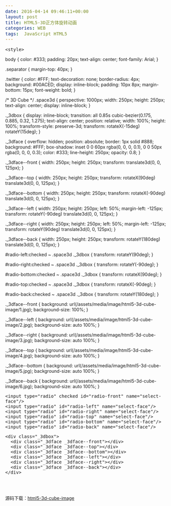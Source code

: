 ```yaml
---
date: 2016-04-14 09:46:11+00:00
layout: post
title: HTML5-3D正方体旋转动画
categories: WEB
tags:  JavaScript HTML5
---
```



<html>
<head>
  <meta charset="UTF-8">

  <title>HTML5 3D正方体旋转动画演示地址</title>

  <style>
/*! normalize.css v2.1.2 | MIT License | git.io/normalize */

/* ==========================================================================
   HTML5 display definitions
   ========================================================================== */

/**
 * Correct `block` display not defined in IE 8/9.
 */

article,
aside,
details,
figcaption,
figure,
footer,
header,
hgroup,
main,
nav,
section,
summary {
    display: block;
}

/**
 * Correct `inline-block` display not defined in IE 8/9.
 */

audio,
canvas,
video {
    display: inline-block;
}

/**
 * Prevent modern browsers from displaying `audio` without controls.
 * Remove excess height in iOS 5 devices.
 */

audio:not([controls]) {
    display: none;
    height: 0;
}

/**
 * Address styling not present in IE 8/9.
 */

[hidden] {
    display: none;
}

/* ==========================================================================
   Base
   ========================================================================== */

/**
 * 1. Set default font family to sans-serif.
 * 2. Prevent iOS text size adjust after orientation change, without disabling
 *    user zoom.
 */

html {
    font-family: sans-serif; /* 1 */
    -ms-text-size-adjust: 100%; /* 2 */
    -webkit-text-size-adjust: 100%; /* 2 */
}

/**
 * Remove default margin.
 */

body {
    margin: 0;
}

/* ==========================================================================
   Links
   ========================================================================== */

/**
 * Address `outline` inconsistency between Chrome and other browsers.
 */

a:focus {
    outline: thin dotted;
}

/**
 * Improve readability when focused and also mouse hovered in all browsers.
 */

a:active,
a:hover {
    outline: 0;
}

/* ==========================================================================
   Typography
   ========================================================================== */

/**
 * Address variable `h1` font-size and margin within `section` and `article`
 * contexts in Firefox 4+, Safari 5, and Chrome.
 */

h1 {
    font-size: 2em;
    margin: 0.67em 0;
}

/**
 * Address styling not present in IE 8/9, Safari 5, and Chrome.
 */

abbr[title] {
    border-bottom: 1px dotted;
}

/**
 * Address style set to `bolder` in Firefox 4+, Safari 5, and Chrome.
 */

b,
strong {
    font-weight: bold;
}

/**
 * Address styling not present in Safari 5 and Chrome.
 */

dfn {
    font-style: italic;
}

/**
 * Address differences between Firefox and other browsers.
 */

hr {
    -moz-box-sizing: content-box;
    box-sizing: content-box;
    height: 0;
}

/**
 * Address styling not present in IE 8/9.
 */

mark {
    background: #ff0;
    color: #000;
}

/**
 * Correct font family set oddly in Safari 5 and Chrome.
 */

code,
kbd,
pre,
samp {
    font-family: monospace, serif;
    font-size: 1em;
}

/**
 * Improve readability of pre-formatted text in all browsers.
 */

pre {
    white-space: pre-wrap;
}

/**
 * Set consistent quote types.
 */

q {
    quotes: "\201C" "\201D" "\2018" "\2019";
}

/**
 * Address inconsistent and variable font size in all browsers.
 */

small {
    font-size: 80%;
}

/**
 * Prevent `sub` and `sup` affecting `line-height` in all browsers.
 */

sub,
sup {
    font-size: 75%;
    line-height: 0;
    position: relative;
    vertical-align: baseline;
}

sup {
    top: -0.5em;
}

sub {
    bottom: -0.25em;
}

/* ==========================================================================
   Embedded content
   ========================================================================== */

/**
 * Remove border when inside `a` element in IE 8/9.
 */

img {
    border: 0;
}

/**
 * Correct overflow displayed oddly in IE 9.
 */

svg:not(:root) {
    overflow: hidden;
}

/* ==========================================================================
   Figures
   ========================================================================== */

/**
 * Address margin not present in IE 8/9 and Safari 5.
 */

figure {
    margin: 0;
}

/* ==========================================================================
   Forms
   ========================================================================== */

/**
 * Define consistent border, margin, and padding.
 */

fieldset {
    border: 1px solid #c0c0c0;
    margin: 0 2px;
    padding: 0.35em 0.625em 0.75em;
}

/**
 * 1. Correct `color` not being inherited in IE 8/9.
 * 2. Remove padding so people aren't caught out if they zero out fieldsets.
 */

legend {
    border: 0; /* 1 */
    padding: 0; /* 2 */
}

/**
 * 1. Correct font family not being inherited in all browsers.
 * 2. Correct font size not being inherited in all browsers.
 * 3. Address margins set differently in Firefox 4+, Safari 5, and Chrome.
 */

button,
input,
select,
textarea {
    font-family: inherit; /* 1 */
    font-size: 100%; /* 2 */
    margin: 0; /* 3 */
}

/**
 * Address Firefox 4+ setting `line-height` on `input` using `!important` in
 * the UA stylesheet.
 */

button,
input {
    line-height: normal;
}

/**
 * Address inconsistent `text-transform` inheritance for `button` and `select`.
 * All other form control elements do not inherit `text-transform` values.
 * Correct `button` style inheritance in Chrome, Safari 5+, and IE 8+.
 * Correct `select` style inheritance in Firefox 4+ and Opera.
 */

button,
select {
    text-transform: none;
}

/**
 * 1. Avoid the WebKit bug in Android 4.0.* where (2) destroys native `audio`
 *    and `video` controls.
 * 2. Correct inability to style clickable `input` types in iOS.
 * 3. Improve usability and consistency of cursor style between image-type
 *    `input` and others.
 */

button,
html input[type="button"], /* 1 */
input[type="reset"],
input[type="submit"] {
    -webkit-appearance: button; /* 2 */
    cursor: pointer; /* 3 */
}

/**
 * Re-set default cursor for disabled elements.
 */

button[disabled],
html input[disabled] {
    cursor: default;
}

/**
 * 1. Address box sizing set to `content-box` in IE 8/9.
 * 2. Remove excess padding in IE 8/9.
 */

input[type="checkbox"],
input[type="radio"] {
    box-sizing: border-box; /* 1 */
    padding: 0; /* 2 */
}

/**
 * 1. Address `appearance` set to `searchfield` in Safari 5 and Chrome.
 * 2. Address `box-sizing` set to `border-box` in Safari 5 and Chrome
 *    (include `-moz` to future-proof).
 */

input[type="search"] {
    -webkit-appearance: textfield; /* 1 */
    -moz-box-sizing: content-box;
    -webkit-box-sizing: content-box; /* 2 */
    box-sizing: content-box;
}

/**
 * Remove inner padding and search cancel button in Safari 5 and Chrome
 * on OS X.
 */

input[type="search"]::-webkit-search-cancel-button,
input[type="search"]::-webkit-search-decoration {
    -webkit-appearance: none;
}

/**
 * Remove inner padding and border in Firefox 4+.
 */

button::-moz-focus-inner,
input::-moz-focus-inner {
    border: 0;
    padding: 0;
}

/**
 * 1. Remove default vertical scrollbar in IE 8/9.
 * 2. Improve readability and alignment in all browsers.
 */

textarea {
    overflow: auto; /* 1 */
    vertical-align: top; /* 2 */
}

/* ==========================================================================
   Tables
   ========================================================================== */

/**
 * Remove most spacing between table cells.
 */

table {
    border-collapse: collapse;
    border-spacing: 0;
}
</style>

    <style>
body {
  color: #333;
  padding: 20px;
  text-align: center;
  font-family: Arial;
}

.separator {
  margin-top: 40px;
}

.twitter {
  color: #FFF;
  text-decoration: none;
  border-radius: 4px;
  background: #00ACED;
  display: inline-block;
  padding: 10px 8px;
  margin-bottom: 15px;
  font-weight: bold;
}

/* 3D Cube */
.space3d {
  perspective: 1000px;
  width: 250px;
  height: 250px;
  text-align: center;
  display: inline-block;
}

._3dbox {
  display: inline-block;
  transition: all 0.85s cubic-bezier(0.175, 0.885, 0.32, 1.275);
  text-align: center;
  position: relative;
  width: 100%;
  height: 100%;
  transform-style: preserve-3d;
  transform: rotateX(-15deg) rotateY(15deg);
}

._3dface {
  overflow: hidden;
  position: absolute;
  border: 1px solid #888;
  background: #FFF;
  box-shadow: inset 0 0 60px rgba(0, 0, 0, 0.1), 0 0 50px rgba(0, 0, 0, 0.3);
  color: #333;
  line-height: 250px;
  opacity: 0.8;
}

._3dface--front {
  width: 250px;
  height: 250px;
  transform: translate3d(0, 0, 125px);
}

._3dface--top {
  width: 250px;
  height: 250px;
  transform: rotateX(90deg) translate3d(0, 0, 125px);
}

._3dface--bottom {
  width: 250px;
  height: 250px;
  transform: rotateX(-90deg) translate3d(0, 0, 125px);
}

._3dface--left {
  width: 250px;
  height: 250px;
  left: 50%;
  margin-left: -125px;
  transform: rotateY(-90deg) translate3d(0, 0, 125px);
}

._3dface--right {
  width: 250px;
  height: 250px;
  left: 50%;
  margin-left: -125px;
  transform: rotateY(90deg) translate3d(0, 0, 125px);
}

._3dface--back {
  width: 250px;
  height: 250px;
  transform: rotateY(180deg) translate3d(0, 0, 125px);
}

#radio-left:checked ~ .space3d ._3dbox {
  transform: rotateY(90deg);
}

#radio-right:checked ~ .space3d ._3dbox {
  transform: rotateY(-90deg);
}

#radio-bottom:checked ~ .space3d ._3dbox {
  transform: rotateX(90deg);
}

#radio-top:checked ~ .space3d ._3dbox {
  transform: rotateX(-90deg);
}

#radio-back:checked ~ .space3d ._3dbox {
  transform: rotateY(180deg);
}

._3dface--front {
  background: url(/assets/media/image/html5-3d-cube-image/1.jpg);
  background-size: 100%;
}

._3dface--left {
  background: url(/assets/media/image/html5-3d-cube-image/2.jpg);
  background-size: auto 100%;
}

._3dface--right {
  background: url(/assets/media/image/html5-3d-cube-image/3.jpg);
  background-size: auto 100%;
}

._3dface--top {
  background: url(/assets/media/image/html5-3d-cube-image/4.jpg);
  background-size: auto 100%;
}

._3dface--bottom {
  background: url(/assets/media/image/html5-3d-cube-image/5.jpg);
  background-size: auto 100%;
}

._3dface--back {
  background: url(/assets/media/image/html5-3d-cube-image/6.jpg);
  background-size: auto 100%;
}

</style>

  <script src="/assets/media/image/html5-3d-cube-image/js/prefixfree.min.js"></script>

</head>

<body>

<!-- CONTROLS -->

    <input type="radio" checked id="radio-front" name="select-face"/>    
    <input type="radio" id="radio-left" name="select-face"/>
    <input type="radio" id="radio-right" name="select-face"/>
    <input type="radio" id="radio-top" name="select-face"/>
    <input type="radio" id="radio-bottom" name="select-face"/>
    <input type="radio" id="radio-back" name="select-face"/>

<div class="separator"></div>

<div class="space3d">

    <div class="_3dbox">
      <div class="_3dface _3dface--front"></div>
      <div class="_3dface _3dface--top"></div>
      <div class="_3dface _3dface--bottom"></div>
      <div class="_3dface _3dface--left"></div>
      <div class="_3dface _3dface--right"></div>
      <div class="_3dface _3dface--back"></div>
    </div>

</div>

<div class="separator"></div>
<br><br>
<div style="text-align:center;clear:both">
<script src="/gg_bd_ad_720x90.js" type="text/javascript"></script>
<script src="/follow.js" type="text/javascript"></script>
</div>

</body>

</html>


源码下载：[html5-3d-cube-image](/assets/media/image/html5-3d-cube-image.rar)